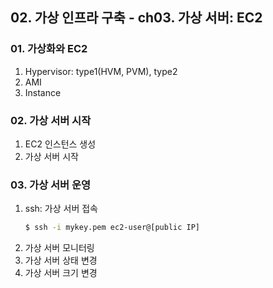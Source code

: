 ## 02. 가상 인프라 구축 - ch03. 가상 서버: EC2

### 01. 가상화와 EC2
1. Hypervisor: type1(HVM, PVM), type2
2. AMI
3. Instance

### 02. 가상 서버 시작
1. EC2 인스턴스 생성
2. 가상 서버 시작

### 03. 가상 서버 운영
1. ssh: 가상 서버 접속
   ```bash
   $ ssh -i mykey.pem ec2-user@[public IP]
   ```
2. 가상 서버 모니터링
3. 가상 서버 상태 변경
4. 가상 서버 크기 변경

